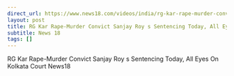 ```yaml
---
direct_url: https://www.news18.com/videos/india/rg-kar-rape-murder-convict-sanjay-roy-s-sentencing-today-all-eyes-on-kolkata-court-news18-9194827.html
layout: post
title: RG Kar Rape-Murder Convict Sanjay Roy s Sentencing Today, All Eyes On Kolkata Court   News18
subtitle: News 18
tags: []
---
```


RG Kar Rape-Murder Convict Sanjay Roy s Sentencing Today, All Eyes On Kolkata Court   News18
